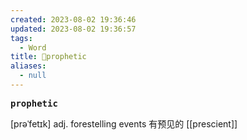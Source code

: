 ```yaml
---
created: 2023-08-02 19:36:46
updated: 2023-08-02 19:36:57
tags:
  - Word
title: 📖prophetic
aliases:
  - null
---
```


<pre><strong>prophetic</strong></pre>
[prəˈfetɪk]
adj. forestelling events 有预⻅的
[[prescient]]
